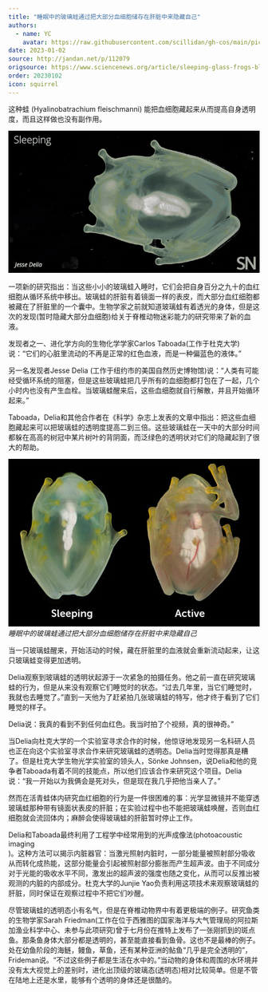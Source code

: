 ```yaml
---
title: "睡眠中的玻璃蛙通过把大部分血细胞储存在肝脏中来隐藏自己"
authors:
  - name: YC
    avatar: https://raw.githubusercontent.com/scillidan/gh-cos/main/picture-of-hakashmyr-grey.png
date: 2023-01-02
source: http://jandan.net/p/112079
origsource: https://www.sciencenews.org/article/sleeping-glass-frogs-blood-liver
order: 20230102
icon: squirrel
---
```


这种蛙 (Hyalinobatrachium fleischmanni) 能把血细胞藏起来从而提高自身透明度，而且这样做也没有副作用。

![img](media/112079_01.gif)

一项新的研究指出：当这些小小的玻璃蛙入睡时，它们会把自身百分之九十的血红细胞从循环系统中移出。玻璃蛙的肝脏有着镜面一样的表皮，而大部分血红细胞都被藏在了肝脏里的一个囊中。生物学家之前就知道玻璃蛙有着透光的身体，但是这次的发现(暂时隐藏大部分血细胞)给关于脊椎动物迷彩能力的研究带来了新的血液。

发现者之一、进化学方向的生物化学学家Carlos Taboada(工作于杜克大学)说：“它们的心脏里流动的不再是正常的红色血液，而是一种偏蓝色的液体。”

另一名发现者Jesse Delia (工作于纽约市的美国自然历史博物馆)说：“人类有可能经受循环系统的阻塞，但是这些玻璃蛙把几乎所有的血细胞都打包在了一起，几个小时内也没有产生血栓。当玻璃蛙醒来后，这些血细胞就自行解散，并且开始循环起来。”

Taboada，Delia和其他合作者在《科学》杂志上发表的文章中指出：把这些血细胞藏起来可以把玻璃蛙的透明度提高二到三倍。这些玻璃蛙在一天中的大部分时间都躲在高高的树冠中某片树叶的背阴面，而泛绿色的透明状对它们的隐藏起到了很大的帮助。

![img](media/112079_01.jpg)  
*睡眠中的玻璃蛙通过把大部分血细胞储存在肝脏中来隐藏自己*  

当一只玻璃蛙醒来，开始活动的时候，藏在肝脏里的血液就会重新流动起来，让这只玻璃蛙变得更加透明。

Delia观察到玻璃蛙的透明状起源于一次紧急的拍摄任务。他之前一直在研究玻璃蛙的行为，但是从来没有观察它们睡觉时的状态。“过去几年里，当它们睡觉时，我就也去睡觉了。”直到一天他为了赶紧拍几张玻璃蛙的特写，他才终于看到了它们睡觉的样子。

Delia说：我真的看到不到任何血红色。我当时拍了个视频，真的很神奇。”

当Delia向杜克大学的一个实验室寻求合作的时候，他惊讶地发现另一名科研人员也正在向这个实验室寻求合作来研究玻璃蛙的透明态。Delia当时觉得那真是糟了。但是杜克大学生物光学实验室的领头人，Sönke Johnsen，说Delia和他的竞争者Taboada有着不同的技能点，所以他们应该合作来研究这个项目。Delia说：“我一开始以为我俩会是死对头，但是现在我几乎把他当亲人了。”

然而在活青蛙体内研究血红细胞的行为是一件很困难的事：光学显微镜并不能穿透玻璃蛙那种带有镜面状表皮的肝脏；在实验过程中也不能把玻璃蛙唤醒，否则血红细胞就会流回体内；麻醉会使得玻璃蛙的肝脏暂时停止工作。

Delia和Taboada最终利用了工程学中经常用到的光声成像法(photoacoustic imaging  
)。这种方法可以揭示内脏器官：当激光照射内脏时，一部分能量被照射部分吸收从而转化成热能，这部分能量会引起被照射部分膨胀而产生超声波。由于不同成分对于光能的吸收水平不同，激发出的超声波的强度也随之变化，从而可以反推出被观测的内脏的内部成分。杜克大学的Junjie Yao负责利用这项技术来观察玻璃蛙的肝脏，同时保证在观察过程中不把它们吵醒。

尽管玻璃蛙的透明态小有名气，但是在脊椎动物界中有着更极端的例子。研究鱼类的生物学家Sarah Friedman(工作在位于西雅图的国家海洋与大气管理局的阿拉斯加渔业科学中心、未参与此项研究)曾于七月份在推特上发布了一张刚抓到的斑点鱼。那条鱼身体大部分都是透明的，甚至能直接看到鱼骨。这也不是最棒的例子。处在幼鱼阶段的海鲢，鳗鱼，草鱼，还有某种亚洲的鲇鱼“几乎是完全透明的”，Frideman说。“不过这些例子都是生活在水中的。”当动物的身体和周围的水环境并没有太大视觉上的差别时，进化出顶级的玻璃态(透明态)相对比较简单。但是不管在陆地上还是水里，能够有个透明的身体还是很酷的。